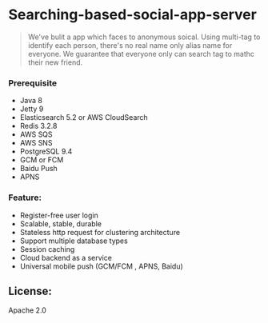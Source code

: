 # Searching-based-social-app-server
> We've bulit a app which faces to anonymous soical. Using multi-tag to identify each person, there's no real name only alias name for everyone.
We guarantee that everyone only can search tag to mathc their new friend.

### Prerequisite
  - Java 8
  - Jetty 9
  - Elasticsearch 5.2 or AWS CloudSearch
  - Redis 3.2.8
  - AWS SQS
  - AWS SNS
  - PostgreSQL 9.4
  - GCM or FCM
  - Baidu Push
  - APNS

### Feature:
  - Register-free user login
  - Scalable, stable, durable
  - Stateless http  request for clustering architecture
  - Support multiple database types
  - Session caching
  - Cloud backend as a service
  - Universal mobile push (GCM/FCM , APNS, Baidu)
  
License:
----
  Apache 2.0